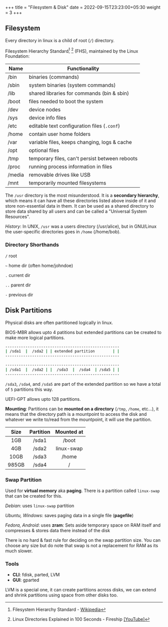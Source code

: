 +++
title = "Filesystem & Disk"
date =  2022-09-15T23:23:00+05:30
weight = 3
+++

## Filesystem
Every directory in linux is a child of root (`/`) directory.

Filesystem Hierarchy Standard[^1] [^2] (FHS), maintained by the Linux Foundation: 

| Name  |  Functionality |
|---|---|
|  /bin |  binaries (commands) |
|  /sbin |  system binaries (system commands) |
|  /lib |  shared libraries for commands (bin & sbin) |
|  /boot |  files needed to boot the system |
|  /dev |  device nodes |
|  /sys | device info files |
|  /etc | editable text configuration files (`.conf`)  |
|  /home | contain user home folders  |
|  /var | variable files, keeps changing, logs & cache  |
|  /opt |  optional files |
|  /tmp | temporary files, can't persist between reboots  |
|  /proc | running process information in files  |
|  /media | removable drives like USB |
|  /mnt   | temporarily mounted filesystems |

The `/usr` directory is the most misunderstood. It is a **secondary hierarchy**, which means it can have all these directories listed above inside of it and store non-essential data in them. It can be used as a shared directory to store data shared by all users and can be called a "Universal System Resources".

_History_: In UNIX, `/usr` was a users directory (/usr/alice), but in GNU/Linux the user-specific directories goes in `/home` (/home/bob).

[^1]: Filesystem Hierarchy Standard - [Wikipedia](https://en.wikipedia.org/wiki/Filesystem_Hierarchy_Standard)
[^2]: Linux Directories Explained in 100 Seconds - Fireship [[YouTube]](https://youtu.be/42iQKuQodW4)

### Directory Shorthands

`/` root

`~` home dir (often home/johndoe)

`.` current dir

`..` parent dir

`-` previous dir 


## Disk Partitions
Physical disks are often partitioned logically in linux.

BIOS-MBR allows upto 4 patitions but extended partitions can be created to make more logical partitions.

```sh
---------------------------------------------------
| /sda1  |  /sda2 | | extended partition        | |
---------------------------------------------------

---------------------------------------------------
| /sda1  |  /sda2 | |  /sda3  |  /sda4  | /sda5 | |
---------------------------------------------------
``` 

`/sda3`, `/sda4`, and `/sda5` are part of the extended partition so we have a total of `5` partitions this way.

UEFI-GPT allows upto 128 partitions.


**Mounting**: Partitions can be **mounted on a directory** (`/tmp`, `/home`, etc...), it means that the directory path is a mountpoint to access the disk and whatever we write to/read from the mountpoint, it will use the partition.

| Size | Partition | Mounted at | 
|:---:|:---:|:---:|
|  1GB | /sda1  | /boot |
|  4GB | /sda2  | linux-swap |
|  10GB | /sda3  | /home |
|  985GB | /sda4  | / |


### Swap Partition
Used for **virtual memory** aka **paging**. There is a partition called `linux-swap` that can be created for this.

_Debian_: uses `linux-swap` partition

_Ubuntu, Windows_: saves paging data in a single file (**pagefile**)

_Fedora, Android_: uses **zram**: Sets aside temporary space on RAM itself and compresses & stores data there instead of the disk

There is no hard & fast rule for deciding on the swap partition size. You can choose any size but do note that swap is not a replacement for RAM as its much slower.


### Tools
- **CLI**: fdisk, parted, LVM
- **GUI**: gparted

LVM is a special one, it can create partitions across disks, we can extend and shrink partitions using space from other disks too.